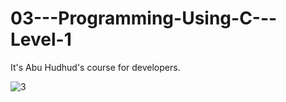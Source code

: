 # 03---Programming-Using-C---Level-1

It's Abu Hudhud's course for developers.


![3](https://github.com/user-attachments/assets/3577e7f0-37a8-4bce-9374-3e39963b4223)
